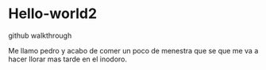 # Hello-world2
github walkthrough

Me llamo pedro y acabo de comer un poco de menestra que se que me va a hacer llorar mas tarde en el inodoro.
